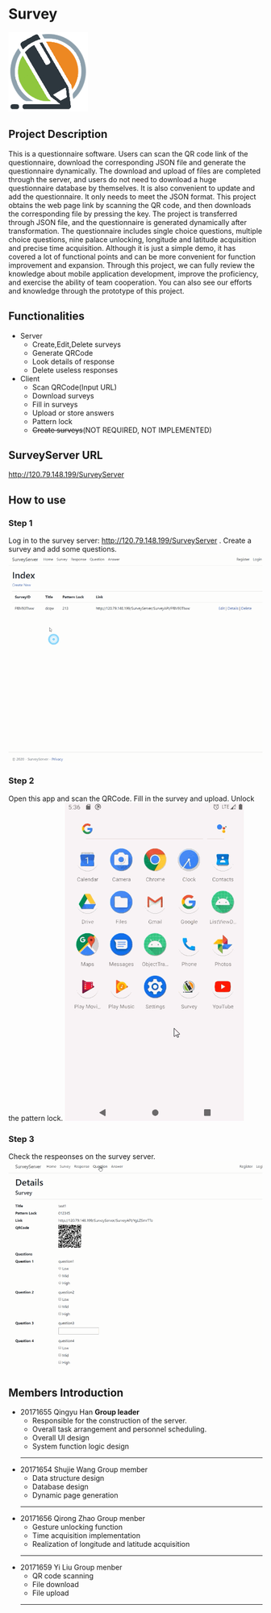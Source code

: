 # Survey
![image](https://github.com/QingyuHan/survey/blob/master/icon.png)
## Project Description
 This is a questionnaire software. Users can scan the QR code link of the questionnaire, download the corresponding JSON file and generate the questionnaire dynamically. The download and upload of files are completed through the server, and users do not need to download a huge questionnaire database by themselves. It is also convenient to update and add the questionnaire. It only needs to meet the JSON format. This project obtains the web page link by scanning the QR code, and then downloads the corresponding file by pressing the key. The project is transferred through JSON file, and the questionnaire is generated dynamically after transformation. The questionnaire includes single choice questions, multiple choice questions, nine palace unlocking, longitude and latitude acquisition and precise time acquisition. Although it is just a simple demo, it has covered a lot of functional points and can be more convenient for function improvement and expansion. Through this project, we can fully review the knowledge about mobile application development, improve the proficiency, and exercise the ability of team cooperation. You can also see our efforts and knowledge through the prototype of this project.
 ## Functionalities
  + Server
    + Create,Edit,Delete surveys
    + Generate QRCode
    + Look details of response
    + Delete useless responses
  + Client
    + Scan QRCode(Input URL)
    + Download surveys
    + Fill in surveys
    + Upload or store answers
    + Pattern lock
    + ~~Create surveys~~(NOT REQUIRED, NOT IMPLEMENTED)

## SurveyServer URL
 http://120.79.148.199/SurveyServer
## How to use
 ### Step 1
  Log in to the survey server: http://120.79.148.199/SurveyServer .
  Create a survey and add some questions.
  ![image](https://github.com/QingyuHan/survey/blob/master/gif/step1.gif)
 ### Step 2
  Open this app and scan the QRCode.
  Fill in the survey and upload.
  Unlock the pattern lock.
  ![image](https://github.com/QingyuHan/survey/blob/master/gif/step2.gif)
 ### Step 3
  Check the respeonses on the survey server.
  ![image](https://github.com/QingyuHan/survey/blob/master/gif/step3.gif)
## Members Introduction
 + 20171655 Qingyu Han
    **Group leader**
    + Responsible for the construction of the server.
    + Overall task arrangement and personnel scheduling.
    + Overall UI design
    + System function logic design
    ---
 + 20171654 Shujie Wang
    Group member
    + Data structure design
    + Database design
    + Dynamic page generation
    ---
 + 20171656 Qirong Zhao
    Group menber
    + Gesture unlocking function
    + Time acquisition implementation
    + Realization of longitude and latitude acquisition
    ---
 + 20171659 Yi Liu
    Group menber
    + QR code scanning
    + File download
    + File upload
    ---
